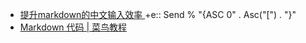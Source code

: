 - [提升markdown的中文输入效率 ](http://weishu.me/2016/02/01/avoid-switching-keyboard-in-markdown/)
		+e:: Send % "{ASC 0" . Asc("[") . "}"
- [Markdown 代码 | 菜鸟教程](https://www.runoob.com/markdown/md-code.html)